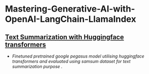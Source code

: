 # Mastering-Generative-AI-with-OpenAI-LangChain-LlamaIndex

## [Text Summarization with Huggingface transformers](https://github.com/arunk7033/ML_Assignment/blob/main/Assignment_1.ipynb)
   - *Finetuned pretrained google pegasus model utilising huggingface transformers and evaluated using samsum dataset for text summarization purpose .*


